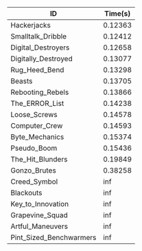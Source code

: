 |ID|Time(s)|
|-|-|
|Hackerjacks|0.12363|
|Smalltalk_Dribble|0.12412|
|Digital_Destroyers|0.12658|
|Digitally_Destroyed|0.13077|
|Rug_Heed_Bend|0.13298|
|Beasts|0.13705|
|Rebooting_Rebels|0.13866|
|The_ERROR_List|0.14238|
|Loose_Screws|0.14578|
|Computer_Crew|0.14593|
|Byte_Mechanics|0.15374|
|Pseudo_Boom|0.15436|
|The_Hit_Blunders|0.19849|
|Gonzo_Brutes|0.38258|
|Creed_Symbol|inf|
|Blackouts|inf|
|Key_to_Innovation|inf|
|Grapevine_Squad|inf|
|Artful_Maneuvers|inf|
|Pint_Sized_Benchwarmers|inf|
